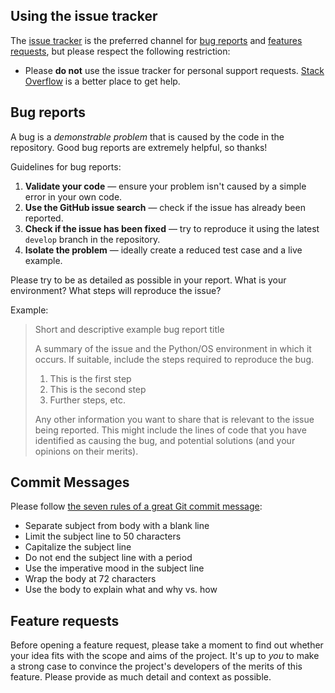 ## Using the issue tracker

The [issue tracker](https://github.com/modelica/fmi-crosscheck-tools/issues) is
the preferred channel for [bug reports](#bug-reports) and [features requests](#feature-requests),
but please respect the following restriction:

* Please **do not** use the issue tracker for personal support requests.
  [Stack Overflow](https://stackoverflow.com/) is a better place to get help.


## Bug reports

A bug is a _demonstrable problem_ that is caused by the code in the repository.
Good bug reports are extremely helpful, so thanks!

Guidelines for bug reports:

1. **Validate your code** &mdash; ensure your
   problem isn't caused by a simple error in your own code.
2. **Use the GitHub issue search** &mdash; check if the issue has already been
   reported.
3. **Check if the issue has been fixed** &mdash; try to reproduce it using the
   latest `develop` branch in the repository.
4. **Isolate the problem** &mdash; ideally create a reduced test
   case and a live example.


Please try to be as detailed as possible in your report. What is
your environment? What steps will reproduce the issue?

Example:

> Short and descriptive example bug report title
>
> A summary of the issue and the Python/OS environment in which it occurs. If
> suitable, include the steps required to reproduce the bug.
>
> 1. This is the first step
> 2. This is the second step
> 3. Further steps, etc.
>
>
> Any other information you want to share that is relevant to the issue being
> reported. This might include the lines of code that you have identified as
> causing the bug, and potential solutions (and your opinions on their
> merits).


## Commit Messages

Please follow [the seven rules of a great Git commit message](https://chris.beams.io/posts/git-commit/):

- Separate subject from body with a blank line
- Limit the subject line to 50 characters
- Capitalize the subject line
- Do not end the subject line with a period
- Use the imperative mood in the subject line
- Wrap the body at 72 characters
- Use the body to explain what and why vs. how


## Feature requests

Before opening a feature request, please take a moment to find out whether your idea
fits with the scope and aims of the project. It's up to *you* to make a strong
case to convince the project's developers of the merits of this feature. Please
provide as much detail and context as possible.
